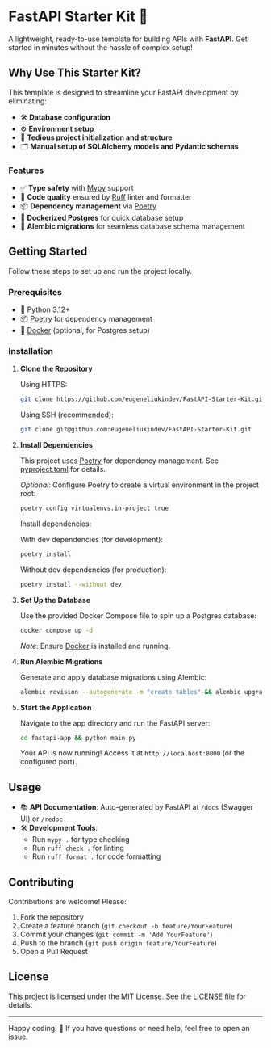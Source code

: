 # FastAPI Starter Kit 🚀

A lightweight, ready-to-use template for building APIs with **FastAPI**. Get started in minutes without the hassle of complex setup!

## Why Use This Starter Kit?

This template is designed to streamline your FastAPI development by eliminating:

- 🛠️ **Database configuration**
- ⚙️ **Environment setup**
- 📂 **Tedious project initialization and structure**
- 🗂️ **Manual setup of SQLAlchemy models and Pydantic schemas**

### Features

- ✅ **Type safety** with [Mypy](https://mypy.readthedocs.io/en/stable/) support
- 🧹 **Code quality** ensured by [Ruff](https://docs.astral.sh/ruff/) linter and formatter
- 📦 **Dependency management** via [Poetry](https://python-poetry.org/)
- 🐳 **Dockerized Postgres** for quick database setup
- 🔄 **Alembic migrations** for seamless database schema management

## Getting Started

Follow these steps to set up and run the project locally.

### Prerequisites

- 🐍 Python 3.12+
- 📦 [Poetry](https://python-poetry.org/docs/#installation) for dependency management
- 🐳 [Docker](https://www.docker.com/get-started) (optional, for Postgres setup)

### Installation

1. **Clone the Repository**

   Using HTTPS:
   ```bash
   git clone https://github.com/eugeneliukindev/FastAPI-Starter-Kit.git
   ```

   Using SSH (recommended):
   ```bash
   git clone git@github.com:eugeneliukindev/FastAPI-Starter-Kit.git
   ```

2. **Install Dependencies**

   This project uses [Poetry](https://python-poetry.org/) for dependency management. See [pyproject.toml](pyproject.toml) for details.

   *Optional*: Configure Poetry to create a virtual environment in the project root:
   ```bash
   poetry config virtualenvs.in-project true
   ```

   Install dependencies:

   With dev dependencies (for development):
   ```bash
   poetry install
   ```

   Without dev dependencies (for production):
   ```bash
   poetry install --without dev
   ```

3. **Set Up the Database**

   Use the provided Docker Compose file to spin up a Postgres database:
   ```bash
   docker compose up -d
   ```

   *Note*: Ensure [Docker](https://www.docker.com/) is installed and running.

4. **Run Alembic Migrations**

   Generate and apply database migrations using Alembic:
   ```bash
   alembic revision --autogenerate -m "create tables" && alembic upgrade head
   ```

5. **Start the Application**

   Navigate to the app directory and run the FastAPI server:
   ```bash
   cd fastapi-app && python main.py
   ```

   Your API is now running! Access it at `http://localhost:8000` (or the configured port).

## Usage

- 📚 **API Documentation**: Auto-generated by FastAPI at `/docs` (Swagger UI) or `/redoc`
- 🛠️ **Development Tools**:
  - Run `mypy .` for type checking
  - Run `ruff check .` for linting
  - Run `ruff format .` for code formatting

## Contributing

Contributions are welcome! Please:

1. Fork the repository
2. Create a feature branch (`git checkout -b feature/YourFeature`)
3. Commit your changes (`git commit -m 'Add YourFeature'`)
4. Push to the branch (`git push origin feature/YourFeature`)
5. Open a Pull Request

## License

This project is licensed under the MIT License. See the [LICENSE](LICENSE.txt) file for details.

---

Happy coding! 🎉 If you have questions or need help, feel free to open an issue.
